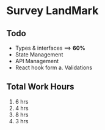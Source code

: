 # Survey LandMark

## Todo

- Types & interfaces ==> **60%**
- State Management
- API Management
- React hook form
  a. Validations

## Total Work Hours

1. 6 hrs
2. 4 hrs
3. 8 hrs
4. 3 hrs
